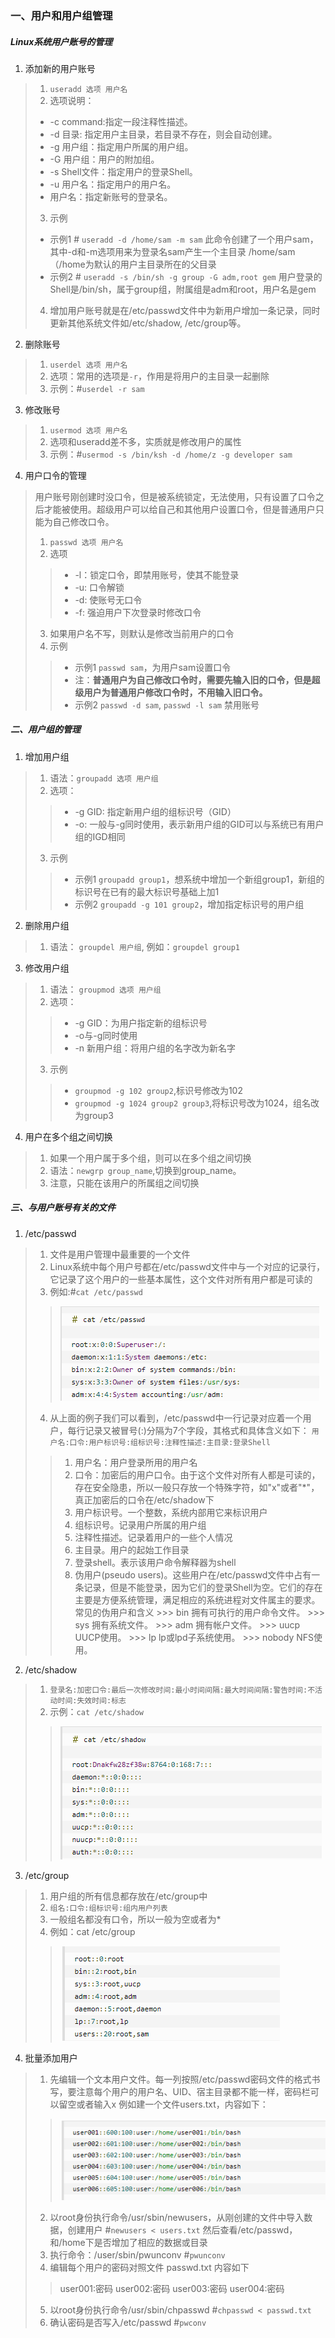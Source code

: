 ### 一、用户和用户组管理
##### Linux系统用户账号的管理
1. 添加新的用户账号
> 1. `useradd 选项 用户名`
> 2. 选项说明：
   >  + -c command:指定一段注释性描述。
   >  + -d 目录: 指定用户主目录，若目录不存在，则会自动创建。
   >  + -g 用户组：指定用户所属的用户组。
   >  + -G 用户组：用户的附加组。
   >  + -s Shell文件：指定用户的登录Shell。
   >  + -u 用户名：指定用户的用户名。
   >  + 用户名：指定新账号的登录名。
> 3. 示例
   >  + 示例1
   > \# `useradd -d /home/sam -m sam`
   > 此命令创建了一个用户sam，其中-d和-m选项用来为登录名sam产生一个主目录 /home/sam（/home为默认的用户主目录所在的父目录
   >  + 示例2
   > \# `useradd -s /bin/sh -g group -G adm,root gem`
   > 用户登录的Shell是/bin/sh，属于group组，附属组是adm和root，用户名是gem
> 4. 增加用户账号就是在/etc/passwd文件中为新用户增加一条记录，同时更新其他系统文件如/etc/shadow, /etc/group等。

2. 删除账号
> 1. `userdel 选项 用户名`
> 2. 选项：常用的选项是`-r`，作用是将用户的主目录一起删除
> 3. 示例：\#`userdel -r sam`

3. 修改账号
> 1. `usermod 选项 用户名`
> 2. 选项和useradd差不多，实质就是修改用户的属性
> 3. 示例：\#`usermod -s /bin/ksh -d /home/z -g developer sam`

4. 用户口令的管理
> 用户账号刚创建时没口令，但是被系统锁定，无法使用，只有设置了口令之后才能被使用。超级用户可以给自己和其他用户设置口令，但是普通用户只能为自己修改口令。
> 1. `passwd 选项 用户名`
> 2. 选项
   >> + -l：锁定口令，即禁用账号，使其不能登录
   >> + -u: 口令解锁
   >> + -d: 使账号无口令
   >> + -f: 强迫用户下次登录时修改口令
> 3. 如果用户名不写，则默认是修改当前用户的口令
> 4. 示例
   >> + 示例1
   >> `passwd sam`，为用户sam设置口令
   >> + 注：**普通用户为自己修改口令时，需要先输入旧的口令，但是超级用户为普通用户修改口令时，不用输入旧口令。**
   >> + 示例2
   >> `passwd -d sam`, `passwd -l sam` 禁用账号

##### 二、用户组的管理
1. 增加用户组
> 1. 语法：`groupadd 选项 用户组`
> 2. 选项：
   >> + -g GID: 指定新用户组的组标识号（GID）
   >> + -o: 一般与-g同时使用，表示新用户组的GID可以与系统已有用户组的IGD相同
> 3. 示例
   >> + 示例1
   >> `groupadd group1`，想系统中增加一个新组group1，新组的标识号在已有的最大标识号基础上加1
   >> + 示例2
   >> `groupadd -g 101 group2`，增加指定标识号的用户组
2. 删除用户组
> 1. 语法： `groupdel 用户组`, 例如：`groupdel group1`
3. 修改用户组
> 1. 语法： `groupmod 选项 用户组`
> 2. 选项：
   >> + -g GID：为用户指定新的组标识号
   >> + -o与-g同时使用
   >> + -n 新用户组：将用户组的名字改为新名字
> 3. 示例
   >> + `groupmod -g 102 group2`,标识号修改为102
   >> + `groupmod -g 1024 group2 group3`,将标识号改为1024，组名改为group3
4. 用户在多个组之间切换
> 1. 如果一个用户属于多个组，则可以在多个组之间切换
> 2. 语法：`newgrp group_name`,切换到group_name。
> 3. 注意，只能在该用户的所属组之间切换

##### 三、与用户账号有关的文件
1. /etc/passwd
> 1. 文件是用户管理中最重要的一个文件
> 2. Linux系统中每个用户号都在/etc/passwd文件中与一个对应的记录行，它记录了这个用户的一些基本属性，这个文件对所有用户都是可读的
> 3. 例如:\#`cat /etc/passwd`
   >> ![cat_passwd](./img/cat_passwd.png "cat /etc/passwd")
> 4. 从上面的例子我们可以看到，/etc/passwd中一行记录对应着一个用户，每行记录又被冒号(:)分隔为7个字段，其格式和具体含义如下：
`用户名:口令:用户标识号:组标识号:注释性描述:主目录:登录Shell`
   >> 1. 用户名：用户登录所用的用户名
   >> 2. 口令：加密后的用户口令。由于这个文件对所有人都是可读的，存在安全隐患，所以一般只存放一个特殊字符，如"x"或者"*"，真正加密后的口令在/etc/shadow下
   >> 3. 用户标识号。一个整数，系统内部用它来标识用户
   >> 4. 组标识号。记录用户所属的用户组
   >> 5. 注释性描述。记录着用户的一些个人情况
   >> 6. 主目录。用户的起始工作目录
   >> 7. 登录shell。表示该用户命令解释器为shell
   >> 8. 伪用户(pseudo users)。这些用户在/etc/passwd文件中占有一条记录，但是不能登录，因为它们的登录Shell为空。它们的存在主要是方便系统管理，满足相应的系统进程对文件属主的要求。
   >> 常见的伪用户和含义
      >>> bin 拥有可执行的用户命令文件。
      >>> sys 拥有系统文件。
      >>> adm 拥有帐户文件。
      >>> uucp UUCP使用。
      >>> lp lp或lpd子系统使用。
      >>> nobody NFS使用。
2. /etc/shadow
> 1. `登录名:加密口令:最后一次修改时间:最小时间间隔:最大时间间隔:警告时间:不活动时间:失效时间:标志`
> 2. 示例：`cat /etc/shadow`
   >> ![shadow](./img/cat_shadow.png "cat /etc/shadow")
3. /etc/group
> 1. 用户组的所有信息都存放在/etc/group中
> 2. `组名:口令:组标识号:组内用户列表`
> 3. 一般组名都没有口令，所以一般为空或者为*
> 4. 例如：cat /etc/group
  >> ![group](./img/cat_group.png "cat /etc/group")
4. 批量添加用户
> 1. 先编辑一个文本用户文件。每一列按照/etc/passwd密码文件的格式书写，要注意每个用户的用户名、UID、宿主目录都不能一样，密码栏可以留空或者输入x
   > 例如建一个文件users.txt，内容如下：
   >> ![批量增加用户](./img/multi_add_users.png "批量增加用户")
> 2. 以root身份执行命令/usr/sbin/newusers，从刚创建的文件中导入数据，创建用户
   > \#`newusers < users.txt`
   > 然后查看/etc/passwd，和/home下是否增加了相应的数据或目录
> 3. 执行命令：/user/sbin/pwunconv
   > \#`pwunconv`
> 4. 编辑每个用户的密码对照文件
   > passwd.txt
   > 内容如下
   >> user001:密码
   >> user002:密码
   >> user003:密码
   >> user004:密码
> 5. 以root身份执行命令/usr/sbin/chpasswd
   > \#`chpasswd < passwd.txt`
> 6. 确认密码是否写入/etc/passwd
   > \#`pwconv`
